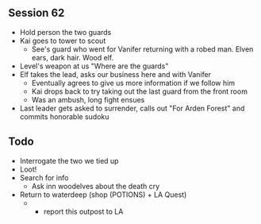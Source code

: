 ## Session 62
* Hold person the two guards
* Kai goes to tower to scout
  * See's guard who went for Vanifer returning with a robed man. Elven ears, dark hair. Wood elf.
* Level's weapon at us "Where are the guards"
* Elf takes the lead, asks our business here and with Vanifer
  * Eventually agrees to give us more information if we follow him
  * Kai drops back to try taking out the last guard from the front room
  * Was an ambush, long fight ensues
* Last leader gets asked to surrender, calls out "For Arden Forest" and commits honorable sudoku

## Todo
* Interrogate the two we tied up
* Loot!
* Search for info
  * Ask inn woodelves about the death cry
* Return to waterdeep (shop (POTIONS) + LA Quest)
  * + report this outpost to LA